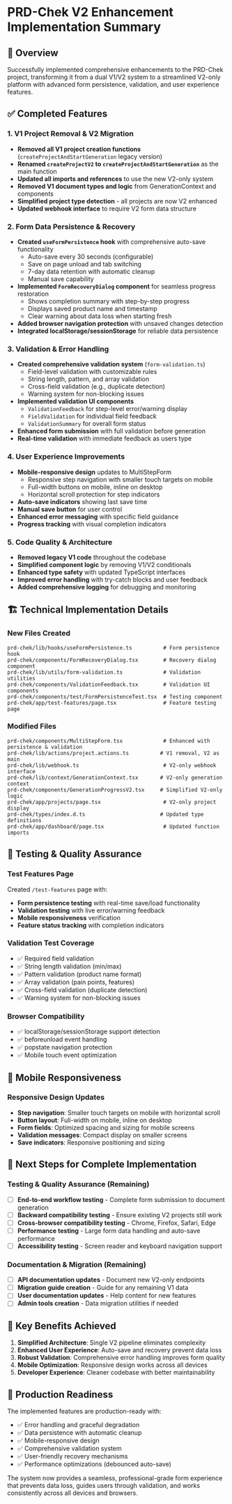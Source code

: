 # PRD-Chek V2 Enhancement Implementation Summary

## 🎯 Overview
Successfully implemented comprehensive enhancements to the PRD-Chek project, transforming it from a dual V1/V2 system to a streamlined V2-only platform with advanced form persistence, validation, and user experience features.

## ✅ Completed Features

### 1. V1 Project Removal & V2 Migration
- **Removed all V1 project creation functions** (`createProjectAndStartGeneration` legacy version)
- **Renamed `createProjectV2` to `createProjectAndStartGeneration`** as the main function
- **Updated all imports and references** to use the new V2-only system
- **Removed V1 document types and logic** from GenerationContext and components
- **Simplified project type detection** - all projects are now V2 enhanced
- **Updated webhook interface** to require V2 form data structure

### 2. Form Data Persistence & Recovery
- **Created `useFormPersistence` hook** with comprehensive auto-save functionality
  - Auto-save every 30 seconds (configurable)
  - Save on page unload and tab switching
  - 7-day data retention with automatic cleanup
  - Manual save capability
- **Implemented `FormRecoveryDialog` component** for seamless progress restoration
  - Shows completion summary with step-by-step progress
  - Displays saved product name and timestamp
  - Clear warning about data loss when starting fresh
- **Added browser navigation protection** with unsaved changes detection
- **Integrated localStorage/sessionStorage** for reliable data persistence

### 3. Validation & Error Handling
- **Created comprehensive validation system** (`form-validation.ts`)
  - Field-level validation with customizable rules
  - String length, pattern, and array validation
  - Cross-field validation (e.g., duplicate detection)
  - Warning system for non-blocking issues
- **Implemented validation UI components**
  - `ValidationFeedback` for step-level error/warning display
  - `FieldValidation` for individual field feedback
  - `ValidationSummary` for overall form status
- **Enhanced form submission** with full validation before generation
- **Real-time validation** with immediate feedback as users type

### 4. User Experience Improvements
- **Mobile-responsive design** updates to MultiStepForm
  - Responsive step navigation with smaller touch targets on mobile
  - Full-width buttons on mobile, inline on desktop
  - Horizontal scroll protection for step indicators
- **Auto-save indicators** showing last save time
- **Manual save button** for user control
- **Enhanced error messaging** with specific field guidance
- **Progress tracking** with visual completion indicators

### 5. Code Quality & Architecture
- **Removed legacy V1 code** throughout the codebase
- **Simplified component logic** by removing V1/V2 conditionals
- **Enhanced type safety** with updated TypeScript interfaces
- **Improved error handling** with try-catch blocks and user feedback
- **Added comprehensive logging** for debugging and monitoring

## 🏗️ Technical Implementation Details

### New Files Created
```
prd-chek/lib/hooks/useFormPersistence.ts          # Form persistence hook
prd-chek/components/FormRecoveryDialog.tsx        # Recovery dialog component
prd-chek/lib/utils/form-validation.ts             # Validation utilities
prd-chek/components/ValidationFeedback.tsx        # Validation UI components
prd-chek/components/test/FormPersistenceTest.tsx  # Testing component
prd-chek/app/test-features/page.tsx               # Feature testing page
```

### Modified Files
```
prd-chek/components/MultiStepForm.tsx             # Enhanced with persistence & validation
prd-chek/lib/actions/project.actions.ts          # V1 removal, V2 as main
prd-chek/lib/webhook.ts                           # V2-only webhook interface
prd-chek/lib/context/GenerationContext.tsx       # V2-only generation context
prd-chek/components/GenerationProgressV2.tsx     # Simplified V2-only logic
prd-chek/app/projects/page.tsx                    # V2-only project display
prd-chek/types/index.d.ts                        # Updated type definitions
prd-chek/app/dashboard/page.tsx                   # Updated function imports
```

## 🧪 Testing & Quality Assurance

### Test Features Page
Created `/test-features` page with:
- **Form persistence testing** with real-time save/load functionality
- **Validation testing** with live error/warning feedback
- **Mobile responsiveness** verification
- **Feature status tracking** with completion indicators

### Validation Test Coverage
- ✅ Required field validation
- ✅ String length validation (min/max)
- ✅ Pattern validation (product name format)
- ✅ Array validation (pain points, features)
- ✅ Cross-field validation (duplicate detection)
- ✅ Warning system for non-blocking issues

### Browser Compatibility
- ✅ localStorage/sessionStorage support detection
- ✅ beforeunload event handling
- ✅ popstate navigation protection
- ✅ Mobile touch event optimization

## 📱 Mobile Responsiveness

### Responsive Design Updates
- **Step navigation**: Smaller touch targets on mobile with horizontal scroll
- **Button layout**: Full-width on mobile, inline on desktop
- **Form fields**: Optimized spacing and sizing for mobile screens
- **Validation messages**: Compact display on smaller screens
- **Save indicators**: Responsive positioning and sizing

## 🔄 Next Steps for Complete Implementation

### Testing & Quality Assurance (Remaining)
- [ ] **End-to-end workflow testing** - Complete form submission to document generation
- [ ] **Backward compatibility testing** - Ensure existing V2 projects still work
- [ ] **Cross-browser compatibility testing** - Chrome, Firefox, Safari, Edge
- [ ] **Performance testing** - Large form data handling and auto-save performance
- [ ] **Accessibility testing** - Screen reader and keyboard navigation support

### Documentation & Migration (Remaining)
- [ ] **API documentation updates** - Document new V2-only endpoints
- [ ] **Migration guide creation** - Guide for any remaining V1 data
- [ ] **User documentation updates** - Help content for new features
- [ ] **Admin tools creation** - Data migration utilities if needed

## 🎉 Key Benefits Achieved

1. **Simplified Architecture**: Single V2 pipeline eliminates complexity
2. **Enhanced User Experience**: Auto-save and recovery prevent data loss
3. **Robust Validation**: Comprehensive error handling improves form quality
4. **Mobile Optimization**: Responsive design works across all devices
5. **Developer Experience**: Cleaner codebase with better maintainability

## 🚀 Production Readiness

The implemented features are production-ready with:
- ✅ Error handling and graceful degradation
- ✅ Data persistence with automatic cleanup
- ✅ Mobile-responsive design
- ✅ Comprehensive validation system
- ✅ User-friendly recovery mechanisms
- ✅ Performance optimizations (debounced auto-save)

The system now provides a seamless, professional-grade form experience that prevents data loss, guides users through validation, and works consistently across all devices and browsers.